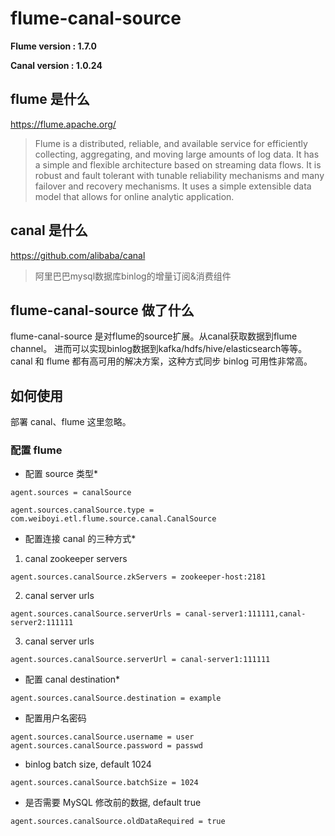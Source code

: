 <!--
Licensed to the Apache Software Foundation (ASF) under one
or more contributor license agreements.  See the NOTICE file
distributed with this work for additional information
regarding copyright ownership.  The ASF licenses this file
to you under the Apache License, Version 2.0 (the
"License"); you may not use this file except in compliance
with the License.  You may obtain a copy of the License at

  http://www.apache.org/licenses/LICENSE-2.0

Unless required by applicable law or agreed to in writing,
software distributed under the License is distributed on an
"AS IS" BASIS, WITHOUT WARRANTIES OR CONDITIONS OF ANY
KIND, either express or implied.  See the License for the
specific language governing permissions and limitations
under the License.
-->
# flume-canal-source
**Flume version : 1.7.0**

**Canal version : 1.0.24**
## flume 是什么
https://flume.apache.org/
> Flume is a distributed, reliable, and available service for efficiently collecting, aggregating, and moving large amounts of log data. It has a simple and flexible architecture based on streaming data flows. It is robust and fault tolerant with tunable reliability mechanisms and many failover and recovery mechanisms. It uses a simple extensible data model that allows for online analytic application.


## canal 是什么
https://github.com/alibaba/canal
> 阿里巴巴mysql数据库binlog的增量订阅&消费组件

## flume-canal-source 做了什么
flume-canal-source 是对flume的source扩展。从canal获取数据到flume channel。
进而可以实现binlog数据到kafka/hdfs/hive/elasticsearch等等。
canal 和 flume 都有高可用的解决方案，这种方式同步 binlog 可用性非常高。

## 如何使用
部署 canal、flume 这里忽略。

### 配置 flume

- 配置 source 类型*
```properties
agent.sources = canalSource

agent.sources.canalSource.type = com.weiboyi.etl.flume.source.canal.CanalSource
```

- 配置连接 canal 的三种方式*


1. canal zookeeper servers
```properties
agent.sources.canalSource.zkServers = zookeeper-host:2181
```

2. canal server urls
```properties
agent.sources.canalSource.serverUrls = canal-server1:111111,canal-server2:111111
```
3. canal server urls
```properties
agent.sources.canalSource.serverUrl = canal-server1:111111
```


- 配置 canal destination*
```properties
agent.sources.canalSource.destination = example
```

- 配置用户名密码
```properties
agent.sources.canalSource.username = user
agent.sources.canalSource.password = passwd
```

- binlog batch size, default 1024
```properties
agent.sources.canalSource.batchSize = 1024
```

- 是否需要 MySQL 修改前的数据, default true
```properties
agent.sources.canalSource.oldDataRequired = true
```
